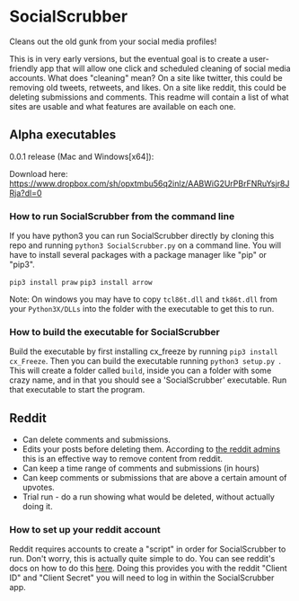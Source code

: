# SocialScrubber
Cleans out the old gunk from your social media profiles!

This is in very early versions, but the eventual goal is to create a user-friendly app that will allow one click and scheduled cleaning of social media accounts. What does "cleaning" mean? On a site like twitter, this could be removing old tweets, retweets, and likes. On a site like reddit, this could be deleting submissions and comments. This readme will contain a list of what sites are usable and what features are available on each one.

## Alpha executables

0.0.1 release (Mac and Windows[x64]):

Download here: https://www.dropbox.com/sh/opxtmbu56q2inlz/AABWiG2UrPBrFNRuYsjr8JRja?dl=0

### How to run SocialScrubber from the command line
If you have python3 you can run SocialScrubber directly by cloning this repo and running `python3 SocialScrubber.py` on a command line. You will have to install several packages with a package manager like "pip" or "pip3".

`pip3 install praw`
`pip3 install arrow`

Note: On windows you may have to copy `tcl86t.dll` and `tk86t.dll` from your `Python3X/DLLs` into the folder with the executable to get this to run.

### How to build the executable for SocialScrubber

Build the executable by first installing cx_freeze by running `pip3 install cx_Freeze`. Then you can build the executable running `python3 setup.py `. This will create a folder called `build`, inside you can a folder with some crazy name, and in that you should see a 'SocialScrubber' executable. Run that executable to start the program.

## Reddit
* Can delete comments and submissions.
* Edits your posts before deleting them. According to [the reddit admins](https://www.reddit.com/r/blog/comments/1dhw2j/reddits_privacy_policy_has_been_rewritten_from/c9qgbbb/) this is an effective way to remove content from reddit.
* Can keep a time range of comments and submissions (in hours)
* Can keep comments or submissions that are above a certain amount of upvotes.
* Trial run - do a run showing what would be deleted, without actually doing it.

### How to set up your reddit account

Reddit requires accounts to create a "script" in order for SocialScrubber to run. Don't worry, this is actually quite simple to do. You can see reddit's docs on how to do this [here](https://github.com/reddit-archive/reddit/wiki/OAuth2-Quick-Start-Example#first-steps). Doing this provides you with the reddit "Client ID" and "Client Secret" you will need to log in within the SocialScrubber app.
